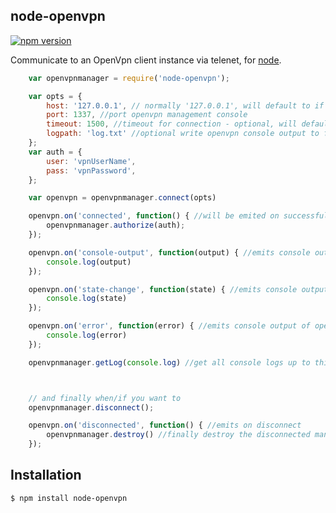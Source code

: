 node-openvpn
--------------

[![npm version](https://badge.fury.io/js/node-openvpn.svg)](http://badge.fury.io/js/node-openvpn)



 Communicate to an OpenVpn client instance via telenet, for [node](http://nodejs.org).



```js
	var openvpnmanager = require('node-openvpn');

	var opts = {
        host: '127.0.0.1', // normally '127.0.0.1', will default to if undefined
        port: 1337, //port openvpn management console
        timeout: 1500, //timeout for connection - optional, will default to 1500ms if undefined
        logpath: 'log.txt' //optional write openvpn console output to file, can be relative path or absolute
    };
    var auth = {
        user: 'vpnUserName',
        pass: 'vpnPassword',
    };

    var openvpn = openvpnmanager.connect(opts)

    openvpn.on('connected', function() { //will be emited on successful interfacing with openvpn instance
        openvpnmanager.authorize(auth);
    });

    openvpn.on('console-output', function(output) { //emits console output of openvpn instance as a string
        console.log(output)
    });

    openvpn.on('state-change', function(state) { //emits console output of openvpn state as a array
        console.log(state)
    });

    openvpn.on('error', function(error) { //emits console output of openvpn state as a string
        console.log(error)
    });

    openvpnmanager.getLog(console.log) //get all console logs up to this point



    // and finally when/if you want to
    openvpnmanager.disconnect();

    openvpn.on('disconnected', function() { //emits on disconnect
        openvpnmanager.destroy() //finally destroy the disconnected manager 
    });


```

## Installation

```bash
$ npm install node-openvpn
```
